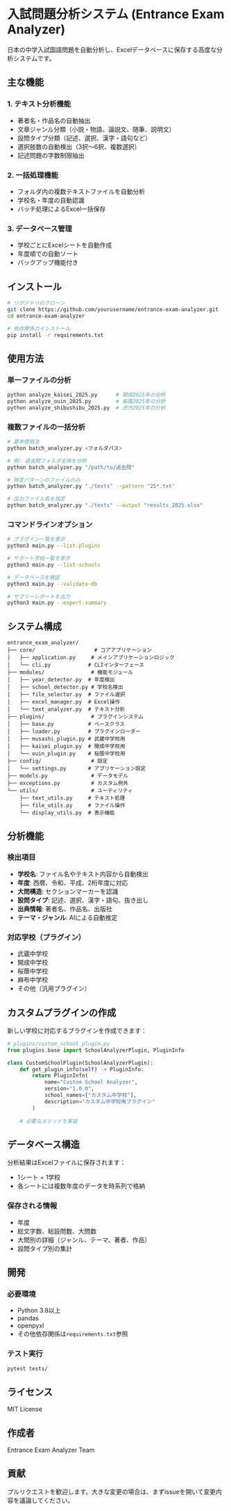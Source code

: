 # 入試問題分析システム (Entrance Exam Analyzer)

日本の中学入試国語問題を自動分析し、Excelデータベースに保存する高度な分析システムです。

## 主な機能

### 1. テキスト分析機能
- 著者名・作品名の自動抽出
- 文章ジャンル分類（小説・物語、論説文、随筆、説明文）
- 設問タイプ分類（記述、選択、漢字・語句など）
- 選択肢数の自動検出（3択〜6択、複数選択）
- 記述問題の字数制限抽出

### 2. 一括処理機能
- フォルダ内の複数テキストファイルを自動分析
- 学校名・年度の自動認識
- バッチ処理によるExcel一括保存

### 3. データベース管理
- 学校ごとにExcelシートを自動作成
- 年度順での自動ソート
- バックアップ機能付き

## インストール

```bash
# リポジトリのクローン
git clone https://github.com/yourusername/entrance-exam-analyzer.git
cd entrance-exam-analyzer

# 依存関係のインストール
pip install -r requirements.txt
```

## 使用方法

### 単一ファイルの分析
```python
python analyze_kaisei_2025.py      # 開成2025年の分析
python analyze_ouin_2025.py        # 桜蔭2025年の分析
python analyze_shibushibu_2025.py  # 渋渋2025年の分析
```

### 複数ファイルの一括分析
```bash
# 基本使用法
python batch_analyzer.py <フォルダパス>

# 例: 過去問フォルダ全体を分析
python batch_analyzer.py "/path/to/過去問"

# 特定パターンのファイルのみ
python batch_analyzer.py "./texts" --pattern "25*.txt"

# 出力ファイル名を指定
python batch_analyzer.py "./texts" --output "results_2025.xlsx"
```

### コマンドラインオプション
```bash
# プラグイン一覧を表示
python3 main.py --list-plugins

# サポート学校一覧を表示
python3 main.py --list-schools

# データベースを検証
python3 main.py --validate-db

# サマリーレポートを出力
python3 main.py --export-summary
```

## システム構成

```
entrance_exam_analyzer/
├── core/                   # コアアプリケーション
│   ├── application.py     # メインアプリケーションロジック
│   └── cli.py            # CLIインターフェース
├── modules/               # 機能モジュール
│   ├── year_detector.py  # 年度検出
│   ├── school_detector.py # 学校名検出
│   ├── file_selector.py  # ファイル選択
│   ├── excel_manager.py  # Excel操作
│   └── text_analyzer.py  # テキスト分析
├── plugins/               # プラグインシステム
│   ├── base.py           # ベースクラス
│   ├── loader.py         # プラグインローダー
│   ├── musashi_plugin.py # 武蔵中学校用
│   ├── kaisei_plugin.py  # 開成中学校用
│   └── ouin_plugin.py    # 桜蔭中学校用
├── config/                # 設定
│   └── settings.py       # アプリケーション設定
├── models.py              # データモデル
├── exceptions.py          # カスタム例外
└── utils/                 # ユーティリティ
    ├── text_utils.py     # テキスト処理
    ├── file_utils.py     # ファイル操作
    └── display_utils.py  # 表示機能
```

## 分析機能

### 検出項目
- **学校名**: ファイル名やテキスト内容から自動検出
- **年度**: 西暦、令和、平成、2桁年度に対応
- **大問構造**: セクションマーカーを認識
- **設問タイプ**: 記述、選択、漢字・語句、抜き出し
- **出典情報**: 著者名、作品名、出版社
- **テーマ・ジャンル**: AIによる自動推定

### 対応学校（プラグイン）
- 武蔵中学校
- 開成中学校
- 桜蔭中学校
- 麻布中学校
- その他（汎用プラグイン）

## カスタムプラグインの作成

新しい学校に対応するプラグインを作成できます：

```python
# plugins/custom_school_plugin.py
from plugins.base import SchoolAnalyzerPlugin, PluginInfo

class CustomSchoolPlugin(SchoolAnalyzerPlugin):
    def get_plugin_info(self) -> PluginInfo:
        return PluginInfo(
            name="Custom School Analyzer",
            version="1.0.0",
            school_names=["カスタム中学校"],
            description="カスタム中学校用プラグイン"
        )
    
    # 必要なメソッドを実装
```

## データベース構造

分析結果はExcelファイルに保存されます：
- 1シート = 1学校
- 各シートには複数年度のデータを時系列で格納

### 保存される情報
- 年度
- 総文字数、総設問数、大問数
- 大問別の詳細（ジャンル、テーマ、著者、作品）
- 設問タイプ別の集計

## 開発

### 必要環境
- Python 3.8以上
- pandas
- openpyxl
- その他依存関係は`requirements.txt`参照

### テスト実行
```bash
pytest tests/
```

## ライセンス

MIT License

## 作成者

Entrance Exam Analyzer Team

## 貢献

プルリクエストを歓迎します。大きな変更の場合は、まずissueを開いて変更内容を議論してください。